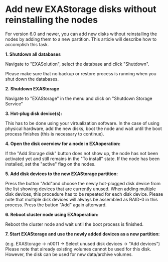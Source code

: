 # Add new EXAStorage disks without reinstalling the nodes 

For version 6.0 and newer, you can add new disks without reinstalling the nodes by adding them to a new partition. This article will describe how to accomplish this task.

**1. Shutdown all databases**

Navigate to "EXASolution", select the database and click "Shutdown". 

Please make sure that no backup or restore process is running when you shut down the databases. 

**2. Shutdown EXAStorage** 

Navigate to "EXAStorage" in the menu and click on "Shutdown Storage Service"

**3. Hot-plug disk device(s):**

This has to be done using your virtualization software. In the case of using physical hardware, add the new disks, boot the node and wait until the boot process finishes (this is necessary to continue).

**4. Open the disk overview for a node in EXAoperation:** 

If the "Add Storage disk" button does not show up, the node has not been activated yet and still remains in the "To install" state. If the node has been installed, set the "active" flag on the nodes.  

**5. Add disk devices to the new EXAStorage partition:**

Press the button "Add"and choose the newly hot-plugged disk device from the list showing devices that are currently unused. When adding multiple disk devices, this procedure has to be repeated for each disk device. Please note that multiple disk devices will always be assembled as RAID-0 in this process. Press the button "Add" again afterward.

**6. Reboot cluster node using EXAoperation:**

Reboot the cluster node and wait until the boot process is finished.

**7. Start EXAStorage and use the newly added devices as a new partition:**

(e.g. EXAStorage -> n0011 -> Select unused disk devices -> "Add devices") Please note that already existing volumes cannot be used for this disk. However, the disk can be used for new data/archive volumes.

